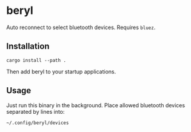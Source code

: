 # beryl

Auto reconnect to select bluetooth devices. Requires `bluez`.

## Installation

    cargo install --path .

Then add beryl to your startup applications.

## Usage

Just run this binary in the background. Place allowed bluetooth devices separated by lines into:

    ~/.config/beryl/devices


